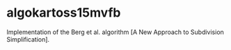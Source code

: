 # algokartoss15mvfb
Implementation of the Berg et al. algorithm [A New Approach to Subdivision Simplification].

